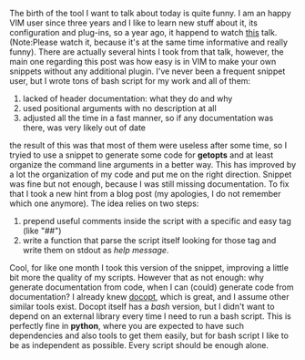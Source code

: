 The birth of the tool I want to talk about today is quite funny.
I am an happy VIM user since three years and I like to learn new stuff about it, its configuration and plug-ins, so a year ago, it happend to watch [this]() talk. (Note:Please watch it, because it's at the same time informative and really funny). There are actually several hints I took from that talk, however, the main one regarding this post was how easy is in VIM to make your own snippets without any additional plugin. I've never been a frequent snippet user, but I wrote tons of bash script for my work and all of them:

1. lacked of header documentation: what they do and why
2. used positional arguments with no description at all
3. adjusted all the time in a fast manner, so if any documentation was there, was very likely out of date

the result of this was that most of them were useless after some time, so I tryied to use a snippet to generate some code for **getopts** and at least organize the command line arguments in a better way. This has improved by a lot the organization of my code and put me on the right direction. Snippet was fine but not enough, because I was still missing documentation. To fix that I took a new hint from a blog post (my apologies, I do not remember which one anymore). The idea relies on two steps:

1. prepend useful comments inside the script with a specific and easy tag (like "##")
2. write a function that parse the script itself looking for those tag and write them on stdout as *help message*.

Cool, for like one month I took this version of the snippet, improving a little bit more the quality of my scripts. However that as not enough: why generate documentation from code, when I can (could) generate code from documentation? I already knew [docopt](), which is great, and I assume other similar tools exist. Docopt itself has a *bash* version, but I didn't want to depend on an external library every time I need to run a bash script. This is perfectly fine in **python**, where you are expected to have such dependencies and also tools to get them easily, but for bash script I like to be as independent as possible. Every script should be enough alone.


